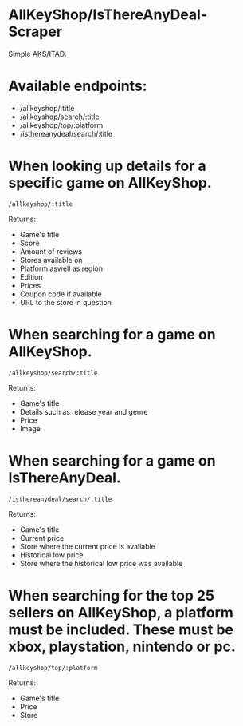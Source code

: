 # AllKeyShop/IsThereAnyDeal-Scraper
Simple AKS/ITAD.

# Available endpoints:
  - /allkeyshop/:title
  - /allkeyshop/search/:title
  - /allkeyshop/top/:platform
  - /isthereanydeal/search/:title
  
# When looking up details for a specific game on AllKeyShop.

    /allkeyshop/:title
Returns:
  - Game's title
  - Score
  - Amount of reviews
  - Stores available on
  - Platform aswell as region
  - Edition
  - Prices
  - Coupon code if available
  - URL to the store in question

# When searching for a game on AllKeyShop.

    /allkeyshop/search/:title
Returns:
  - Game's title
  - Details such as release year and genre
  - Price
  - Image
  
# When searching for a game on IsThereAnyDeal.

    /isthereanydeal/search/:title 
Returns:
  - Game's title
  - Current price
  - Store where the current price is available
  - Historical low price
  - Store where the historical low price was available
  
# When searching for the top 25 sellers on AllKeyShop, a platform must be included. These must be xbox, playstation, nintendo or pc.
    
    /allkeyshop/top/:platform
Returns:
  - Game's title
  - Price
  - Store
